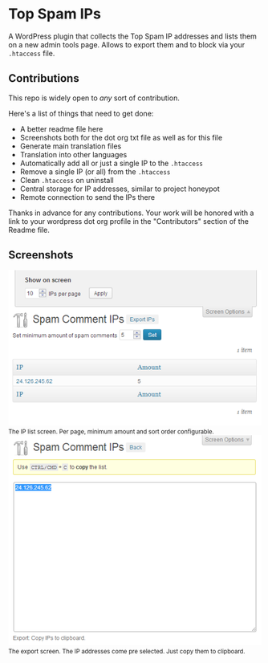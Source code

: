 # Top Spam IPs

A WordPress plugin that collects the Top Spam IP addresses and lists them on a new admin
tools page. Allows to export them and to block via your `.htaccess` file.

## Contributions

This repo is widely open to _any_ sort of contribution.

Here's a list of things that need to get done:

 * A better readme file here
 * Screenshots both for the dot org txt file as well as for this file
 * Generate main translation files
 * Translation into other languages
 * Automatically add all or just a single IP to the `.htaccess`
 * Remove a single IP (or all) from the `.htaccess`
 * Clean `.htaccess` on uninstall
 * Central storage for IP addresses, similar to project honeypot
 * Remote connection to send the IPs there

 Thanks in advance for any contributions. Your work will be honored with a link to your
 wordpress dot org profile in the "Contributors" section of the Readme file.

 ## Screenshots

 <img src="screenshot-1.png" alt="The IP list screen. Per page, minimum amount and sort order configurable." />
 <small>The IP list screen. Per page, minimum amount and sort order configurable.</small>

 <img src="screenshot-2.png" alt="The export screen. The IP addresses come pre selected. Just copy them to clipboard." />
 <small>The export screen. The IP addresses come pre selected. Just copy them to clipboard.</small>